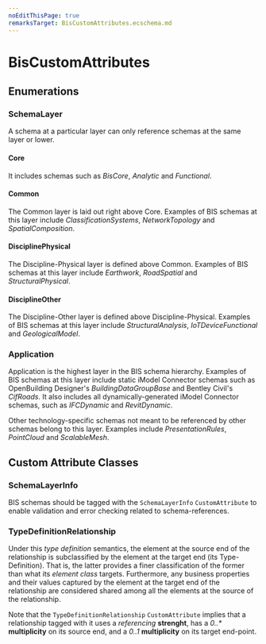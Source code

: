 ```yaml
---
noEditThisPage: true
remarksTarget: BisCustomAttributes.ecschema.md
---
```


# BisCustomAttributes

## Enumerations

### SchemaLayer

A schema at a particular layer can only reference schemas at the same layer or lower.

#### Core

It includes schemas such as *BisCore*, *Analytic* and *Functional*.

#### Common

The Common layer is laid out right above Core. Examples of BIS schemas at this layer include *ClassificationSystems*, *NetworkTopology* and *SpatialComposition*.

#### DisciplinePhysical

The Discipline-Physical layer is defined above Common. Examples of BIS schemas at this layer include *Earthwork*, *RoadSpatial* and *StructuralPhysical*.

#### DisciplineOther

The Discipline-Other layer is defined above Discipline-Physical. Examples of BIS schemas at this layer include *StructuralAnalysis*, *IoTDeviceFunctional* and *GeologicalModel*.

### Application

Application is the highest layer in the BIS schema hierarchy. Examples of BIS schemas at this layer include static iModel Connector schemas such as OpenBuilding Designer's *BuildingDataGroupBase* and Bentley Civil's *CifRoads*. It also includes all dynamically-generated iModel Connector schemas, such as *IFCDynamic* and *RevitDynamic*.

Other technology-specific schemas not meant to be referenced by other schemas belong to this layer. Examples include *PresentationRules*, *PointCloud* and *ScalableMesh*.

## Custom Attribute Classes

### SchemaLayerInfo

BIS schemas should be tagged with the `SchemaLayerInfo` `CustomAttribute` to enable validation and error checking related to schema-references.

### TypeDefinitionRelationship

Under this _type definition_ semantics, the element at the source end of the relationship is subclassified by the element at the target end (its Type-Definition). That is, the latter provides a finer classification of the former than what its _element class_ targets. Furthermore, any business properties and their values captured by the element at the target end of the relationship are considered shared among all the elements at the source of the relationship.

Note that the `TypeDefinitionRelationship` `CustomAttribute` implies that a relationship tagged with it uses a _referencing_ **strenght**, has a _0..*_ **multiplicity** on its source end, and a _0..1_ **multiplicity** on its target end-point.